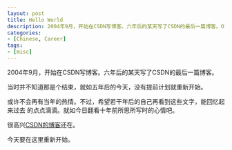 ```yaml
---
layout: post
title: Hello World
description: 2004年9月，开始在CSDN写博客。六年后的某天写了CSDN的最后一篇博客。Oliver's CSDN blog: http://blog.csdn.net/yayong
categories:
- [Chinese, Career]
tags:
- [misc]
---
```


2004年9月，开始在CSDN写博客。六年后的某天写了CSDN的最后一篇博客。


当时并不知道那是个结束，就如五年后的今天，没有提前计划就重新开始。


或许不会再有当年的热情。不过，希望若干年后的自己再看到这些文字，能回忆起来过去
的点点滴滴。就如今日翻看十年前所思所写时的心情吧。


很高兴[CSDN的博客](http://blog.csdn.net/yayong)还在。


今天要在这里重新开始。
